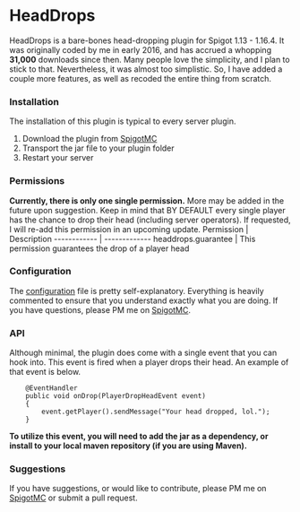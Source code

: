 # HeadDrops
HeadDrops is a bare-bones head-dropping plugin for Spigot 1.13 - 1.16.4. It was originally coded by me in early 2016, and has accrued a whopping **31,000** downloads since then.  Many people love the simplicity, and I plan to stick to that.  Nevertheless, it was almost too simplistic. So, I have added a couple more features, as well as recoded the entire thing from scratch.

### Installation
The installation of this plugin is typical to every server plugin.
1. Download the plugin from [SpigotMC](https://www.spigotmc.org/resources/headdrops.15964/)
2. Transport the jar file to your plugin folder
3. Restart your server

### Permissions
**Currently, there is only one single permission.**  More may be added in the future upon suggestion. Keep in mind that BY DEFAULT every single player has the chance to drop their head (including server operators). If requested, I will re-add this permission in an upcoming update.
Permission | Description
------------ | -------------
headdrops.guarantee | This permission guarantees the drop of a player head

### Configuration
The [configuration](https://github.com/evancolewright/HeadDrops/blob/main/src/main/resources/config.yml) file is pretty self-explanatory.  Everything is heavily commented to ensure that you understand exactly what you are doing.  If you have questions, please PM me on [SpigotMC](https://www.spigotmc.org/members/evanthesurfer.97504/).

### API
Although minimal, the plugin does come with a single event that you can hook into.  This event is fired when a player drops their head. An example of that event is below.
```
    @EventHandler
    public void onDrop(PlayerDropHeadEvent event)
    {
        event.getPlayer().sendMessage("Your head dropped, lol.");
    }
```
**To utilize this event, you will need to add the jar as a dependency, or install to your local maven repository (if you are using Maven).**

### Suggestions
If you have suggestions, or would like to contribute, please PM me on [SpigotMC](https://www.spigotmc.org/members/evanthesurfer.97504/) or submit a pull request.  
